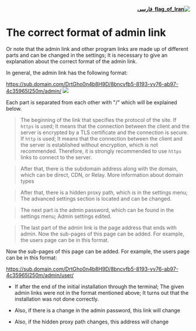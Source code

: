 <div dir="rtl" markdown="1">

[**![flag_of_Iran](https://user-images.githubusercontent.com/125398461/234186932-52f1fa82-52c6-417f-8b37-08fe9250a55f.png) &nbsp;فارسی**](https://github.com/hiddify/hiddify-config/wiki/%D9%81%D8%B1%D9%85%D8%AA-%D8%B5%D8%AD%DB%8C%D8%AD-%D9%84%DB%8C%D9%86%DA%A9-%D8%A7%D8%AF%D9%85%DB%8C%D9%86)
</div>

# The correct format of admin link
Or note that the admin link and other program links are made up of different parts and can be changed in the settings; It is necessary to give an explanation about the correct format of the admin link.

In general, the admin link has the following format:

https://sub.domain.com/DrtGho0n4b8H9D/8bncvfb5-8193-vv76-ab97-4c35965l250m/admin/
![](https://user-images.githubusercontent.com/125398461/230102115-65b21ce7-bc9f-4a6f-a450-bc531ce19a31.png)


Each part is separated from each other with "/" which will be explained below.

> The beginning of the link that specifies the protocol of the site. If `https` is used; It means that the connection between the client and the server is encrypted by a TLS certificate and the connection is secure. If `http` is used; It means that the connection between the client and the server is established without encryption, which is not recommended. Therefore, it is strongly recommended to use `https` links to connect to the server.

> After that, there is the subdomain address along with the domain, which can be direct, CDN, or Relay. More information about domain types

> After that, there is a hidden proxy path, which is in the settings menu; The advanced settings section is located and can be changed.

> The next part is the admin password, which can be found in the settings menu; Admin settings edited.

> The last part of the admin link is the page address that ends with admin. Now the sub-pages of this page can be added. For example, the users page can be in this format.

Now the sub-pages of this page can be added. For example, the users page can be in this format:

https://sub.domain.com/DrtGho0n4b8H9D/8bncvfb5-8193-vv76-ab97-4c35965l250m/admin/user/

- If after the end of the initial installation through the terminal; The given admin links were not in the format mentioned above; It turns out that the installation was not done correctly.

- Also, if there is a change in the admin password, this link will change

- Also, if the hidden proxy path changes, this address will change